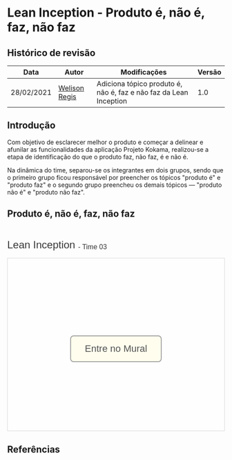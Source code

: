 # Lean Inception - Produto é, não é, faz, não faz

## Histórico de revisão

| Data       | Autor                                        | Modificações                                                      | Versão |
| ---------- | -------------------------------------------- | ----------------------------------------------------------------- | ------ |
| 28/02/2021 | [Welison Regis](https://github.com/WelisonR) | Adiciona tópico produto é, não é, faz e não faz da Lean Inception | 1.0    |

## Introdução

Com objetivo de esclarecer melhor o produto e começar a delinear e afunilar as funcionalidades da aplicação Projeto Kokama, realizou-se a etapa de identificação do que o produto faz, não faz, é e não é.

Na dinâmica do time, separou-se os integrantes em dois grupos, sendo que o primeiro grupo ficou responsável por preencher os tópicos "produto é" e "produto faz" e o segundo grupo preencheu os demais tópicos — "produto não é" e "produto não faz".

## Produto é, não é, faz, não faz

<div style="width: 100%;" class="embed-thumb">
  <h1
    style="
      position: relative;
      vertical-align: middle;
      display: inline-block;
      font-size: 24px;
      line-height: 22px;
      color: #393939;
      margin-bottom: 10px;
      font-weight: 300;
      font-family: Proxima Nova, sans-serif;
    "
  >
    <div>
      <span
        style="
          max-width: 555px;
          display: inline-block;
          overflow: hidden;
          white-space: nowrap;
          text-overflow: ellipsis;
          line-height: 1;
          height: 25px;
          margin-top: -3px;
        "
        >Lean Inception</span
      >
      <span
        style="
          position: relative;
          top: -3px;
          font-size: 16px;
          margin-top: -6px;
          line-height: 24px;
          color: #393939;
          font-weight: 300;
        "
      >
        - Time 03</span
      >
    </div>
  </h1>
  <div
    style="
      position: relative;
      height: 0;
      overflow: hidden;
      height: 400px;
      max-width: 800px;
      min-width: 320px;
      border-width: 1px;
      border-style: solid;
      border-color: #d8d8d8;
      z-index: 1;
    "
  >
    <div
      style="
        position: absolute;
        top: 0;
        left: 0;
        z-index: 10;
        width: 100%;
        height: 100%;
        background: url(https://murally.blob.core.windows.net/thumbnails/fgaepsmds202027717/murals/fgaepsmds202027717.1613056265271-60254909c08cf56abe7f53d0-f7f92ae9-01b5-49d2-a181-80aba1208274.png?v=d187ac04-3998-4220-8925-13e61c586a54)
          no-repeat center center;
        background-size: cover;
      "
    >
      <div
        style="
          position: absolute;
          top: 0;
          left: 0;
          z-index: 20;
          width: 100%;
          height: 100%;
          background-color: white;
          -webkit-filter: opacity(0.4);
        "
      ></div>
      <a
        href="https://app.mural.co/t/fgaepsmds202027717/m/fgaepsmds202027717/1613056265271/43ebf7fd8cc2798103c19034b6ad715f5f8c77ed?wid=0-1589012350842"
        target="_blank"
        rel="noopener noreferrer"
        style="
          transform: translate(-50%, -50%);
          top: 50%;
          left: 50%;
          position: absolute;
          z-index: 30;
          border: none;
          display: block;
          height: 50px;
          background: transparent;
        "
      >
        <button style="padding: 16px 32px; text-align: center; font-size: 22px; margin: 4px 2px; cursor: pointer; background-color: #fffeee; color: #545454; border: 2px solid #9f9f9f; border-radius: 8px;">
          Entre no Mural
        </button>
      </a>
    </div>
  </div>
</div>

## Referências

[^1]: CAROLI, Paulo. Exemplo de Lean Inception: EasyBola. 2018. Disponível em: https://www.caroli.org/easy-bola/. Acesso em: 28 fev. 2021.
